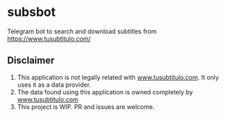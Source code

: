 # subsbot
Telegram bot to search and download subtitles from https://www.tusubtitulo.com/

## Disclaimer
1. This application is not legally related with www.tusubtitulo.com. It only uses it as a data provider. 
2. The data found using this application is owned completely by www.tusubtitulo.com  
3. This project is WIP. PR and issues are welcome.
